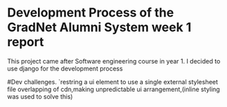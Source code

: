 # Development Process of the GradNet Alumni System week 1 report
This project came after Software engineering course in year 1.
   I decided to use django for the development process
   
#Dev challenges.
   `restring a ui element to use a single external stylesheet file
overlapping of cdn,making unpredictable ui arrangement,(inline styling was used to solve this)
